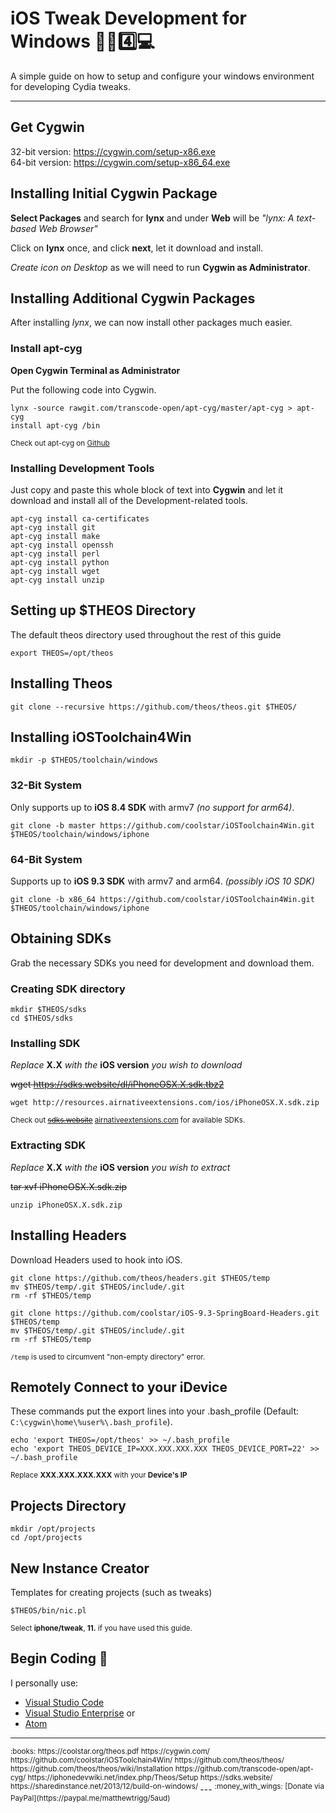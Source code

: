 # iOS Tweak Development for Windows :iphone::memo::four::computer:
A simple guide on how to setup and configure your windows environment for developing Cydia tweaks.

---

## Get Cygwin 
	
32-bit version: https://cygwin.com/setup-x86.exe  
64-bit version: https://cygwin.com/setup-x86_64.exe  


## Installing Initial Cygwin Package
**Select Packages** and search for **lynx** and under **Web** will be *"lynx: A text-based Web Browser"*

Click on **lynx** once, and click **next**, let it download and install.

*Create icon on Desktop* as we will need to run **Cygwin as Administrator**.


## Installing Additional Cygwin Packages  
After installing *lynx*, we can now install other packages much easier.


### Install apt-cyg

**Open Cygwin Terminal as Administrator**

Put the following code into Cygwin.

	lynx -source rawgit.com/transcode-open/apt-cyg/master/apt-cyg > apt-cyg  
	install apt-cyg /bin  
	
<sup>Check out apt-cyg on [Github](https://github.com/transcode-open/apt-cyg)</sup>


### Installing Development Tools
Just copy and paste this whole block of text into **Cygwin** and let it download and install all of the Development-related tools.  
	
	apt-cyg install ca-certificates 
	apt-cyg install git  
	apt-cyg install make  
	apt-cyg install openssh  
	apt-cyg install perl  
	apt-cyg install python  
	apt-cyg install wget  
	apt-cyg install unzip	


## Setting up $THEOS Directory
The default theos directory used throughout the rest of this guide

	export THEOS=/opt/theos

## Installing Theos
	
	git clone --recursive https://github.com/theos/theos.git $THEOS/


## Installing iOSToolchain4Win

	mkdir -p $THEOS/toolchain/windows  

### 32-Bit System
Only supports up to **iOS 8.4 SDK** with armv7 *(no support for arm64)*.
	
	git clone -b master https://github.com/coolstar/iOSToolchain4Win.git $THEOS/toolchain/windows/iphone  

### 64-Bit System
Supports up to **iOS 9.3 SDK** with armv7 and arm64. *(possibly iOS 10 SDK)*
	
	git clone -b x86_64 https://github.com/coolstar/iOSToolchain4Win.git $THEOS/toolchain/windows/iphone  


## Obtaining SDKs
Grab the necessary SDKs you need for development and download them.

### Creating SDK directory
	
	mkdir $THEOS/sdks  
	cd $THEOS/sdks  

### Installing SDK
*Replace* **X.X** *with the* **iOS version** *you wish to download*
	
~~wget https://sdks.website/dl/iPhoneOSX.X.sdk.tbz2~~

	wget http://resources.airnativeextensions.com/ios/iPhoneOSX.X.sdk.zip
	
<sup>Check out ~~[sdks.website](https://sdks.website)~~ [airnativeextensions.com](http://resources.airnativeextensions.com/ios/) for available SDKs.</sup>

### Extracting SDK
*Replace* **X.X** *with the* **iOS version** *you wish to extract*
	
~~tar xvf iPhoneOSX.X.sdk.zip~~

	unzip iPhoneOSX.X.sdk.zip


## Installing Headers
Download Headers used to hook into iOS.  
	
	git clone https://github.com/theos/headers.git $THEOS/temp  
	mv $THEOS/temp/.git $THEOS/include/.git  
	rm -rf $THEOS/temp  
	  
	git clone https://github.com/coolstar/iOS-9.3-SpringBoard-Headers.git $THEOS/temp  
	mv $THEOS/temp/.git $THEOS/include/.git  
	rm -rf $THEOS/temp  

<sup>`/temp` is used to circumvent "non-empty directory" error.</sup>


## Remotely Connect to your iDevice
These commands put the export lines into your .bash_profile (Default: `C:\cygwin\home\%user%\.bash_profile`).  
	
	echo 'export THEOS=/opt/theos' >> ~/.bash_profile  
	echo 'export THEOS_DEVICE_IP=XXX.XXX.XXX.XXX THEOS_DEVICE_PORT=22' >> ~/.bash_profile  
	
<sup>Replace **XXX.XXX.XXX.XXX** with your **Device's IP**</sup>


## Projects Directory
	
	mkdir /opt/projects  
	cd /opt/projects  


## New Instance Creator
Templates for creating projects (such as tweaks)
	
	$THEOS/bin/nic.pl  

<sup>Select **iphone/tweak**, **11.** if you have used this guide.</sup>

## Begin Coding :page_facing_up:
I personally use:  
* [Visual Studio Code](https://www.visualstudio.com/products/code-vs)  
* [Visual Studio Enterprise](https://www.visualstudio.com/products/visual-studio-enterprise-vs) or  
* [Atom](https://atom.io/)  

--- 
<sup>
:books:		
https://coolstar.org/theos.pdf  
https://cygwin.com/  
https://github.com/coolstar/iOSToolchain4Win/  
https://github.com/theos/theos/  
https://github.com/theos/theos/wiki/Installation  
https://github.com/transcode-open/apt-cyg/  
https://iphonedevwiki.net/index.php/Theos/Setup  
https://sdks.website/  
https://sharedinstance.net/2013/12/build-on-windows/  
</sup>
---
<sup>
:money_with_wings:  
[Donate via PayPal](https://paypal.me/matthewtrigg/5aud)  
</sup>
